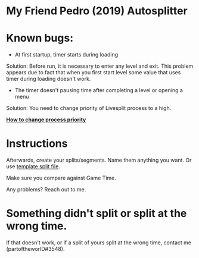# My Friend Pedro (2019) Autosplitter

# Known bugs:

* At first startup, timer starts during loading

Solution: Before run, it is necessary to enter any level and exit. 
This problem appears due to fact that when you first start level some value that uses timer during loading doesn't work.

* The timer doesn't pausing time after completing a level or opening a menu

Solution: You need to change priority of Livesplit process to a high.

[**How to change process priority**](https://winaero.com/change-process-priority-windows-10/)

# Instructions

Afterwards, create your splits/segments. Name them anything you want. Or use [template split file](https://github.com/partoftheworlD/MyFriendPedro_autosplitter/blob/master/My%20Friend%20Pedro%20-%20Any%25%20template.lss).

Make sure you compare against Game Time.

Any problems? Reach out to me.

# Something didn't split or split at the wrong time.

If that doesn't work, or if a split of yours split at the wrong time, contact me (partoftheworlD#3548).
